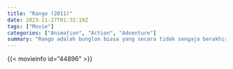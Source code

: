 ```yaml
---
title: "Rango (2011)"
date: 2023-11-27T01:32:19Z
tags: ["Movie"]
categories: ["Animation", "Action", "Adventure"]
summary: "Rango adalah bunglon biasa yang secara tidak sengaja berakhir di kota Dirt, sebuah pos terdepan tanpa hukum di Wild West yang sangat membutuhkan sheriff baru."
---
```


<mux-player stream-type="on-demand"
src="https://kp3d-my.sharepoint.com/personal/ryoo_kp3d_onmicrosoft_com/_layouts/15/download.aspx?share=EZsL8b1jkSdLh3vKbX-s7q4BaxUKvDaQzNSK0S02goxoEA" prefer-playback="mse" controls>

</mux-player>


{{< movieinfo id="44896" >}}

<script src="https://cdn.jsdelivr.net/npm/@mux/mux-player"></script>

 <script type="application/ld+json ">
{
"@context": "https://schema.org/",
"@type": "VideoObject",
"name": "Rango (2011)",
"contentUrl": "https://stream.mux.com/Z2EzCyDY7SVvLmV2eEN6O1CzSPUMEv00UPARg2yPWYS8.m3u8",
"thumbnailUrl": "https://www.themoviedb.org/t/p/original/tmFRnTNRWqrKWRLmXusLd1OIDR.jpg?width=314&fit_mode=preserve&time=25",
"uploadDate": "2023-11-27T01:32:19Z",
}

</script>
